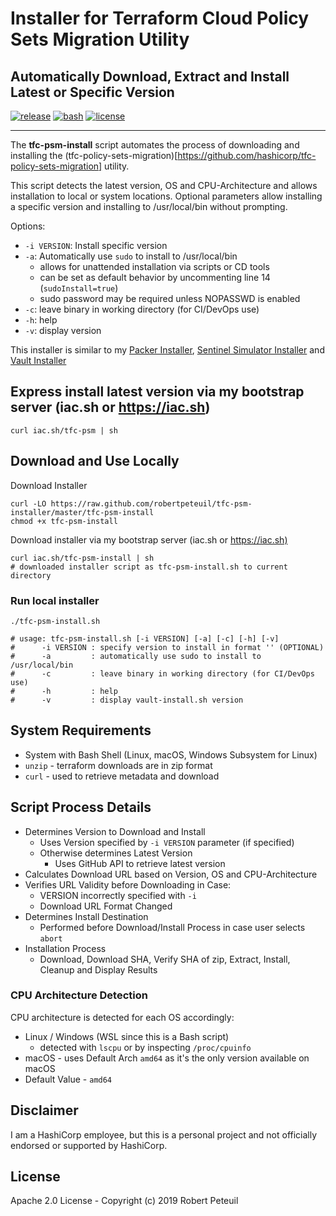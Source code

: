 # Installer for Terraform Cloud Policy Sets Migration Utility

## Automatically Download, Extract and Install Latest or Specific Version

[![release](https://img.shields.io/github/release/robertpeteuil/tfc-psm-installer.svg?colorB=2067b8)](https://github.com/robertpeteuil/tfc-psm-installer)
[![bash](https://img.shields.io/badge/language-bash-89e051.svg?style=flat-square)](https://github.com/robertpeteuil/tfc-psm-installer)
[![license](https://img.shields.io/github/license/robertpeteuil/tfc-psm-installer.svg?colorB=2067b8)](https://github.com/robertpeteuil/tfc-psm-installer)

---

The **tfc-psm-install** script automates the process of downloading and installing the (tfc-policy-sets-migration)[https://github.com/hashicorp/tfc-policy-sets-migration] utility.

This script detects the latest version, OS and CPU-Architecture and allows installation to local or system locations.  Optional parameters allow installing a specific version and installing to /usr/local/bin without prompting.

Options:

- `-i VERSION`:  Install specific version
- `-a`:          Automatically use `sudo` to install to /usr/local/bin
  - allows for unattended installation via scripts or CD tools
  - can be set as default behavior by uncommenting line 14 (`sudoInstall=true`)
  - sudo password may be required unless NOPASSWD is enabled
- `-c`:          leave binary in working directory (for CI/DevOps use)
- `-h`:          help
- `-v`:          display version

This installer is similar to my [Packer Installer](https://github.com/robertpeteuil/packer-installer), [Sentinel Simulator Installer](https://github.com/robertpeteuil/sentinel-installer) and [Vault Installer](https://github.com/robertpeteuil/vault-installer)

## Express install latest version via my bootstrap server (iac.sh or https://iac.sh)

``` shell
curl iac.sh/tfc-psm | sh
```

## Download and Use Locally

Download Installer

``` shell
curl -LO https://raw.github.com/robertpeteuil/tfc-psm-installer/master/tfc-psm-install
chmod +x tfc-psm-install
```

Download installer via my bootstrap server (iac.sh or <https://iac.sh)>

``` shell
curl iac.sh/tfc-psm-install | sh
# downloaded installer script as tfc-psm-install.sh to current directory
```

### Run local installer

``` shell
./tfc-psm-install.sh

# usage: tfc-psm-install.sh [-i VERSION] [-a] [-c] [-h] [-v]
#      -i VERSION : specify version to install in format '' (OPTIONAL)
#      -a         : automatically use sudo to install to /usr/local/bin
#      -c         : leave binary in working directory (for CI/DevOps use)
#      -h         : help
#      -v         : display vault-install.sh version
```

## System Requirements

- System with Bash Shell (Linux, macOS, Windows Subsystem for Linux)
- `unzip` - terraform downloads are in zip format
- `curl` - used to retrieve metadata and download

## Script Process Details

- Determines Version to Download and Install
  - Uses Version specified by `-i VERSION` parameter (if specified)
  - Otherwise determines Latest Version
    - Uses GitHub API to retrieve latest version
- Calculates Download URL based on Version, OS and CPU-Architecture
- Verifies URL Validity before Downloading in Case:
  - VERSION incorrectly specified with `-i`
  - Download URL Format Changed
- Determines Install Destination
  - Performed before Download/Install Process in case user selects `abort`
- Installation Process
  - Download, Download SHA, Verify SHA of zip, Extract, Install, Cleanup and Display Results

### CPU Architecture Detection

CPU architecture is detected for each OS accordingly:

- Linux / Windows (WSL since this is a Bash script)
  - detected with `lscpu` or by inspecting `/proc/cpuinfo`
- macOS - uses Default Arch `amd64` as it's the only version available on macOS
- Default Value - `amd64`

## Disclaimer

I am a HashiCorp employee, but this is a personal project and not officially endorsed or supported by HashiCorp.

## License

Apache 2.0 License - Copyright (c) 2019    Robert Peteuil
